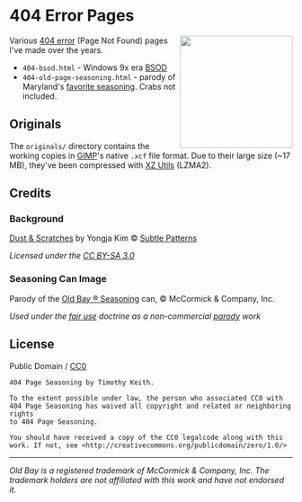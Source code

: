 # 404 Error Pages

<img src="https://raw.githubusercontent.com/keithieopia/404-error-pages/master/originals/old-page-seasoning.png" align="right" width="200">

Various [404 error](https://en.wikipedia.org/wiki/HTTP_404) (Page Not Found) pages I've made over the years.

- `404-bsod.html` - Windows 9x era [BSOD](https://en.wikipedia.org/wiki/Blue_Screen_of_Death)
- `404-old-page-seasoning.html` - parody of Maryland's [favorite seasoning](http://www.oldbay.com). Crabs not included.



## Originals

The `originals/` directory contains the working copies in [GIMP](https://www.gimp.org)'s native `.xcf` file format. Due to their large size (~17 MB), they've been compressed with [XZ Utils](https://tukaani.org/xz/) (LZMA2).

## Credits

### Background
[Dust & Scratches](https://www.toptal.com/designers/subtlepatterns/dust-scratches/) by Yongja Kim &copy; [Subtle Patterns](https://www.toptal.com/designers/subtlepatterns/)  

*Licensed under the [CC BY-SA 3.0](https://creativecommons.org/licenses/by-sa/3.0/)*

### Seasoning Can Image
Parody of the [Old Bay &#174; Seasoning](http://www.oldbay.com) can, &copy; McCormick & Company, Inc.  
  
*Used under the [fair use](https://www.law.cornell.edu/uscode/text/17/107) doctrine as a non-commercial [parody](https://en.wikipedia.org/wiki/Fair_use#Fair_use_and_parody) work*


## License

Public Domain / [CC0](http://creativecommons.org/publicdomain/zero/1.0/)

    404 Page Seasoning by Timothy Keith.  
      
    To the extent possible under law, the person who associated CC0 with  
    404 Page Seasoning has waived all copyright and related or neighboring rights  
    to 404 Page Seasoning.  

    You should have received a copy of the CC0 legalcode along with this  
    work. If not, see <http://creativecommons.org/publicdomain/zero/1.0/>

---

*Old Bay is a registered trademark of McCormick & Company, Inc. The trademark holders are not affiliated with this work and have not endorsed it.*




